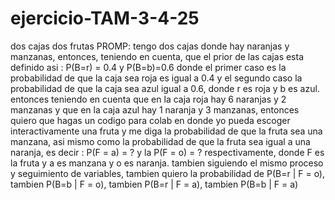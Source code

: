 # ejercicio-TAM-3-4-25
dos cajas dos frutas
PROMP:
tengo dos cajas donde hay naranjas y manzanas, entonces, teniendo en cuenta, que el prior de las cajas esta definido asi : P(B=r) = 0.4 y P(B=b)=0.6 donde el primer caso es la probabilidad de que la caja sea roja es igual a 0.4 y el segundo caso la probabilidad de que la caja sea azul igual a 0.6, donde r es roja y b es azul. entonces teniendo en cuenta que en la caja roja hay 6 naranjas y 2 manzanas y que en la caja azul hay 1 naranja y 3 manzanas, entonces quiero que hagas un codigo para colab en  donde yo pueda escoger interactivamente una fruta y me diga la probabilidad de que la fruta sea una manzana, asi mismo como la probabilidad de que la fruta sea igual a una naranja, es decir : P(F = a) = ? y la P(F = o) = ? respectivamente, donde F es la fruta y a es manzana y o es naranja. tambien siguiendo el mismo proceso y seguimiento de variables, tambien quiero la probabilidad de P(B=r | F = o), tambien P(B=b | F = o), tambien P(B=r | F = a), tambien P(B=b | F = a)
